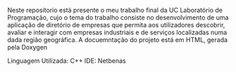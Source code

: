 Neste repositorio está presente o meu trabalho final da UC Laboratório de Programação, cujo o tema do trabalho consiste no desenvolvimento de uma aplicação de diretório de empresas que permita aos utilizadores descobrir, avaliar e interagir com empresas industriais e de serviços localizadas numa dada região geográfica.
A docuemntação do projeto está em HTML, gerada pela Doxygen

Linguagem Utilizada: C++
IDE: Netbenas
